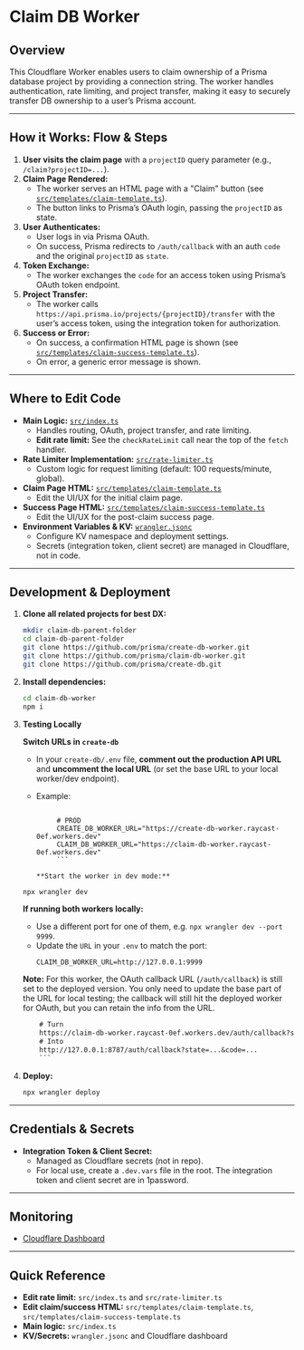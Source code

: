 # Claim DB Worker

## Overview

This Cloudflare Worker enables users to claim ownership of a Prisma database project by providing a connection string. The worker handles authentication, rate limiting, and project transfer, making it easy to securely transfer DB ownership to a user’s Prisma account.

---

## How it Works: Flow & Steps

1. **User visits the claim page** with a `projectID` query parameter (e.g., `/claim?projectID=...`).
2. **Claim Page Rendered:**
   - The worker serves an HTML page with a "Claim" button (see [`src/templates/claim-template.ts`](src/templates/claim-template.ts)).
   - The button links to Prisma’s OAuth login, passing the `projectID` as state.
3. **User Authenticates:**
   - User logs in via Prisma OAuth.
   - On success, Prisma redirects to `/auth/callback` with an auth `code` and the original `projectID` as `state`.
4. **Token Exchange:**
   - The worker exchanges the `code` for an access token using Prisma’s OAuth token endpoint.
5. **Project Transfer:**
   - The worker calls `https://api.prisma.io/projects/{projectID}/transfer` with the user’s access token, using the integration token for authorization.
6. **Success or Error:**
   - On success, a confirmation HTML page is shown (see [`src/templates/claim-success-template.ts`](src/templates/claim-success-template.ts)).
   - On error, a generic error message is shown.

---

## Where to Edit Code

- **Main Logic:** [`src/index.ts`](src/index.ts)
  - Handles routing, OAuth, project transfer, and rate limiting.
  - **Edit rate limit:** See the `checkRateLimit` call near the top of the `fetch` handler.
- **Rate Limiter Implementation:** [`src/rate-limiter.ts`](src/rate-limiter.ts)
  - Custom logic for request limiting (default: 100 requests/minute, global).
- **Claim Page HTML:** [`src/templates/claim-template.ts`](src/templates/claim-template.ts)
  - Edit the UI/UX for the initial claim page.
- **Success Page HTML:** [`src/templates/claim-success-template.ts`](src/templates/claim-success-template.ts)
  - Edit the UI/UX for the post-claim success page.
- **Environment Variables & KV:** [`wrangler.jsonc`](wrangler.jsonc)
  - Configure KV namespace and deployment settings.
  - Secrets (integration token, client secret) are managed in Cloudflare, not in code.

---

## Development & Deployment

1.  **Clone all related projects for best DX:**

    ```bash
    mkdir claim-db-parent-folder
    cd claim-db-parent-folder
    git clone https://github.com/prisma/create-db-worker.git
    git clone https://github.com/prisma/claim-db-worker.git
    git clone https://github.com/prisma/create-db.git
    ```

2.  **Install dependencies:**

    ```bash
    cd claim-db-worker
    npm i
    ```

3.  **Testing Locally**

    **Switch URLs in `create-db`**
    - In your `create-db/.env` file, **comment out the production API URL** and **uncomment the local URL** (or set the base URL to your local worker/dev endpoint).
    - Example:

      ````env # LOCAL # CREATE_DB_WORKER_URL="http://127.0.0.1:8787" # CLAIM_DB_WORKER_URL="http://127.0.0.1:8787"

           # PROD
           CREATE_DB_WORKER_URL="https://create-db-worker.raycast-0ef.workers.dev"
           CLAIM_DB_WORKER_URL="https://claim-db-worker.raycast-0ef.workers.dev"
           ```

      **Start the worker in dev mode:**
      ````

    ```bash
    npx wrangler dev
    ```

    **If running both workers locally:**
    - Use a different port for one of them, e.g. `npx wrangler dev --port 9999`.
    - Update the `URL` in your `.env` to match the port:
      ```env
      CLAIM_DB_WORKER_URL=http://127.0.0.1:9999
      ```

    **Note:** For this worker, the OAuth callback URL (`/auth/callback`) is still set to the deployed version. You only need to update the base part of the URL for local testing; the callback will still hit the deployed worker for OAuth, but you can retain the info from the URL.

    ````txt
    	# Turn
    	https://claim-db-worker.raycast-0ef.workers.dev/auth/callback?state=...&code=...
    	# Into
    	http://127.0.0.1:8787/auth/callback?state=...&code=...
    	```

    ````

4.  **Deploy:**

    ```bash
    npx wrangler deploy
    ```

---

## Credentials & Secrets

- **Integration Token & Client Secret:**
  - Managed as Cloudflare secrets (not in repo).
  - For local use, create a `.dev.vars` file in the root. The integration token and client secret are in 1password.

---

## Monitoring

- [Cloudflare Dashboard](https://dash.cloudflare.com/0ef7f922ce028e16c1a44d98c86511b0/workers/services/view/claim-db-worker/production/metrics)

---

## Quick Reference

- **Edit rate limit:** `src/index.ts` and `src/rate-limiter.ts`
- **Edit claim/success HTML:** `src/templates/claim-template.ts`, `src/templates/claim-success-template.ts`
- **Main logic:** `src/index.ts`
- **KV/Secrets:** `wrangler.jsonc` and Cloudflare dashboard
